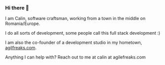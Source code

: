 ### Hi there 👋

<!--
**alexandru-calinoiu/alexandru-calinoiu** is a ✨ _special_ ✨ repository because its `README.md` (this file) appears on your GitHub profile.

Here are some ideas to get you started:
- 🔭 I’m currently working on ...
- 🌱 I’m currently learning ...
- 👯 I’m looking to collaborate on ...
- 🤔 I’m looking for help with ...
- 💬 Ask me about ...
- 📫 How to reach me: ...
- 😄 Pronouns: ...
- ⚡ Fun fact: ...
-->

I am Calin, software craftsman, working from a town in the middle on Romania/Europe.
 
I do all sorts of development, some people call this full stack development :)
 
I am also the co-founder of a development studio in my hometown, [agilfreaks.com](https://agilefreaks.com).
 
Anything I can help with? Reach out to me at calin at agilefreaks.com
